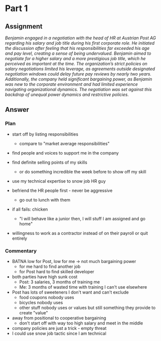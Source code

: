 # Part 1

## Assignment
_Benjamin engaged in a negotiation with the head of HR at Austrian Post AG regarding his salary and job title during his first corporate role. He initiated the discussion after feeling that his responsibilities far exceeded his age and pay level, creating a sense of being undervalued. Benjamin aimed to negotiate for a higher salary and a more prestigious job title, which he perceived as important at the time. The organization’s strict policies on salary negotiations limited his leverage, as agreements outside designated negotiation windows could delay future pay reviews by nearly two years. Additionally, the company held significant bargaining power, as Benjamin was new to the corporate environment and had limited experience navigating organizational dynamics. The negotiation was set against this backdrop of unequal power dynamics and restrictive policies._

## Answer
### Plan
- start off by listing responsibilities
	- compare to "market average responsibilities"
- find people and voices to support me in the company
- find definite selling points of my skills
	- or do something incredible the week before to show off my skill
- use my technical expertise to snow job HR guy
- befriend the HR people first - never be aggressive
	- go out to lunch with them

- if all fails: chicken
	- "I will behave like a junior then, I will stuff I am assigned and go home"
- willingness to work as a contractor instead of on their payroll or quit entirely

### Commentary
- BATNA low for Post, low for me -> not much bargaining power
	- for me hard to find another job
	- for Post hard to find skilled developer
- both parties have high sunk cost
	- Post: 3 salaries, 3 months of training me
	- Me: 3 months of wasted time with training I can't use elsewhere
- Post has lots of sweeteners I don't want and can't exclude
	- food coupons nobody uses
	- bicycles nobody uses
	- other stuff nobody uses or values but still something they provide to create "value"
- away from positional to cooperative bargaining
	- don't start off with way too high salary and meet in the middle
- company policies are just a trick - empty threat
- I could use snow job tactic since I am technical